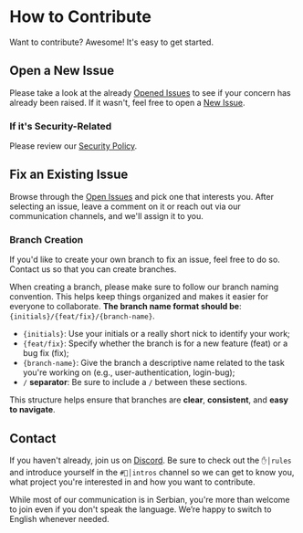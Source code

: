 # How to Contribute

Want to contribute? Awesome! It's easy to get started.

## Open a New Issue

Please take a look at the already [Opened Issues](https://github.com/studentinovisad/indexomator/issues) to see if your concern has already been raised. If it wasn't, feel free to open a [New Issue](https://github.com/studentinovisad/indexomator/issues/new/choose).

### If it's Security-Related

Please review our [Security Policy](https://github.com/studentinovisad/indexomator/blob/main/SECURITY.md).

## Fix an Existing Issue

Browse through the [Open Issues](https://github.com/studentinovisad/indexomator/issues) and pick one that interests you. After selecting an issue, leave a comment on it or reach out via our communication channels, and we'll assign it to you.

### Branch Creation

If you'd like to create your own branch to fix an issue, feel free to do so. Contact us so that you can create branches.

When creating a branch, please make sure to follow our branch naming convention. This helps keep things organized and makes it easier for everyone to collaborate. **The branch name format should be**: `{initials}/{feat/fix}/{branch-name}`.

- `{initials}`: Use your initials or a really short nick to identify your work;
- `{feat/fix}`: Specify whether the branch is for a new feature (feat) or a bug fix (fix);
- `{branch-name}`: Give the branch a descriptive name related to the task you're working on (e.g., user-authentication, login-bug);
- `/` **separator**: Be sure to include a `/` between these sections.

This structure helps ensure that branches are **clear**, **consistent**, and **easy to navigate**.

## Contact

If you haven't already, join us on [Discord](https://discord.gg/ha7wHbm4Wd). Be sure to check out the `✋│rules` and introduce yourself in the `#🎤│intros` channel so we can get to know you, what project you're interested in and how you want to contribute.

While most of our communication is in Serbian, you're more than welcome to join even if you don't speak the language. We’re happy to switch to English whenever needed.

